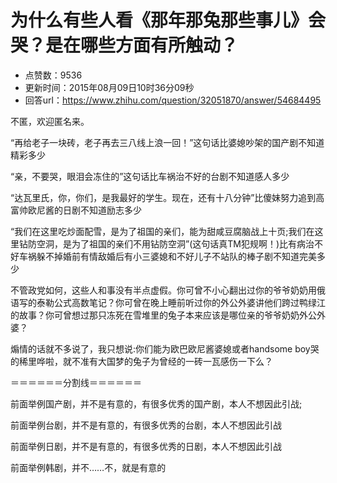 # 为什么有些人看《那年那兔那些事儿》会哭？是在哪些方面有所触动？
- 点赞数：9536
- 更新时间：2015年08月09日10时36分09秒
- 回答url：https://www.zhihu.com/question/32051870/answer/54684495
<body>
 <p data-pid="ZQKlc54c">不匿，欢迎匿名来。</p>
 <p data-pid="nGt9V7CV">“再给老子一块砖，老子再去三八线上浪一回！”这句话比婆媳吵架的国产剧不知道精彩多少</p>
 <p data-pid="tOPrP5ah">“亲，不要哭，眼泪会冻住的”这句话比车祸治不好的台剧不知道感人多少</p>
 <p data-pid="92N4L3Kf">“达瓦里氏，你，你们，是我最好的学生。现在，还有十八分钟”比傻妹努力追到高富帅欧尼酱的日剧不知道励志多少</p>
 <p data-pid="ms556K4m">“我们在这里吃炒面配雪，是为了祖国的亲们，能为甜咸豆腐脑战上十页;我们在这里钻防空洞，是为了祖国的亲们不用钻防空洞”(这句话真TM犯规啊！)比有病治不好车祸躲不掉婚前有情敌婚后有小三婆媳和不好儿子不站队的棒子剧不知道完美多少</p>
 <p data-pid="enCg2ceA">不管政党如何，这些人和事没有半点虚假。你可曾不小心翻出过你的爷爷奶奶用俄语写的泰勒公式高数笔记？你可曾在晚上睡前听过你的外公外婆讲他们跨过鸭绿江的故事？你可曾想过那只冻死在雪堆里的兔子本来应该是哪位亲的爷爷奶奶外公外婆？</p>
 <p data-pid="r-OP7Df8">煽情的话就不多说了，我只想说:你们能为欧巴欧尼酱婆媳或者handsome boy哭的稀里哗啦，就不准有大国梦的兔子为曾经的一砖一瓦感伤一下么？</p>
 <p data-pid="uGxeQ-xq">＝＝＝＝＝＝分割线＝＝＝＝＝＝</p>
 <p data-pid="7-wuhPYB">前面举例国产剧，并不是有意的，有很多优秀的国产剧，本人不想因此引战;</p>
 <p data-pid="xASRtdcT">前面举例台剧，并不是有意的，有很多优秀的台剧，本人不想因此引战</p>
 <p data-pid="Gh48cJS1">前面举例日剧，并不是有意的，有很多优秀的日剧，本人不想因此引战</p>
 <p data-pid="akUx55-X">前面举例韩剧，并不……不，就是有意的</p>
</body>